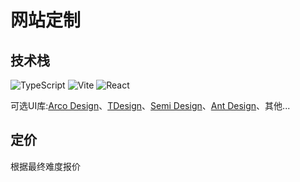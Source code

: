 # 网站定制

## 技术栈

![TypeScript](https://img.shields.io/badge/TypeScript-%23323330.svg?style=for-the-badge&logo=TypeScript&logoColor=%23F7DF1E)
![Vite](https://img.shields.io/badge/Vite-%2335495e.svg?style=for-the-badge&logo=Vite&logoColor=%916CFE)
![React](https://img.shields.io/badge/React-%2335495e.svg?style=for-the-badge&logo=React&logoColor=%234FC08D)

可选UI库:[Arco Design](https://arco.design/)、[TDesign](https://tdesign.tencent.com/)、[Semi Design](https://semi.design/zh-CN/)、[Ant Design](https://ant.design/index-cn)、其他...

## 定价
根据最终难度报价
